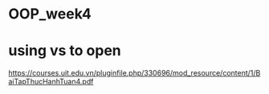 # OOP_week4
# using vs to open
https://courses.uit.edu.vn/pluginfile.php/330696/mod_resource/content/1/BaiTapThucHanhTuan4.pdf
